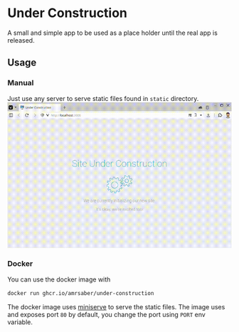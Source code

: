 # Under Construction
A small and simple app to be used as a place holder until the real app is released.

## Usage
### Manual
Just use any server to serve static files found in `static` directory.
![Demo GIF](images/demo.gif)

### Docker
You can use the docker image with

```bash
docker run ghcr.io/amrsaber/under-construction
```

The docker image uses [miniserve](https://github.com/svenstaro/miniserve) to serve the static files. The image uses and exposes port `80` by default, you change the port using `PORT` env variable. 